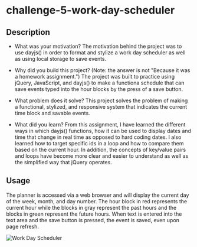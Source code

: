 # challenge-5-work-day-scheduler

## Description

- What was your motivation?
The motivation behind the project was to use dayjs() in order to format and stylize a work day scheduler as well as using local storage to save events.

- Why did you build this project? (Note: the answer is not "Because it was a homework assignment.")
The project was built to practice using jQuery, JavaScript, and dayjs() to make a functiona schedule that can save events typed into the hour blocks by the press of a save button.

- What problem does it solve?
This project solves the problem of making a functional, stylized, and responsive system that indicates the current time block and savable events.

- What did you learn?
From this assignment, I have learned the different ways in which dayjs() functions, how it can be used to display dates and time that change in real time as opposed to hard coding dates. I also learned how to target specific ids in a loop and how to compare them based on the current hour. In addition, the concepts of key/value pairs and loops have become more clear and easier to understand as well as the simplified way that jQuery operates.


## Usage

The planner is accessed via a web browser and will display the current day of the week, month, and day number. The hour block in red represents the current hour while the blocks in gray represent the past hours and the blocks in green represent the future hours. When text is entered into the text area and the save button is pressed, the event is saved, even upon page refresh.



![Work Day Scheduler](https://user-images.githubusercontent.com/79767820/220210445-4e22cb27-8168-45a7-9e8a-a133270a5e97.gif)
